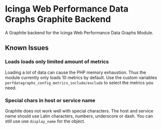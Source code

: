 # Icinga Web Performance Data Graphs Graphite Backend

A Graphite backend for the Icinga Web Performance Data Graphs Module.

## Known Issues

### Loads loads only limited amount of metrics

Loading a lot of data can cause the PHP memory exhaustion. Thus
the module currently only loads 10 metrics by default.
Use the custom variables `perfdatagraphs_config_metrics_include/exclude`
to select the metrics you need.

### Special chars in host or service name

Graphite does not work well with special characters.
The host and service name should use Latin characters, numbers, underscore or dash.
You can still use use `display_name` for the object.
